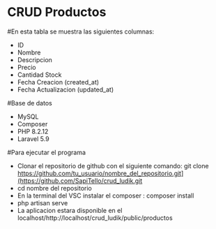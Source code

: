 # CRUD Productos

#En esta tabla se muestra las siguientes columnas:
- ID
- Nombre
- Descripcion
- Precio
- Cantidad Stock
- Fecha Creacion (created_at)
- Fecha Actualizacion  (updated_at)

#Base de datos
- MySQL
- Composer
- PHP 8.2.12
- Laravel 5.9

#Para ejecutar el programa
- Clonar el repositorio de github con el siguiente comando: git clone https://github.com/tu_usuario/nombre_del_repositorio.git](https://github.com/SapiTello/crud_ludik.git
- cd nombre del repositorio
- En la terminal del VSC instalar el composer : composer install
- php artisan serve
- La aplicacion estara disponible en el localhost/http://localhost/crud_ludik/public/productos


